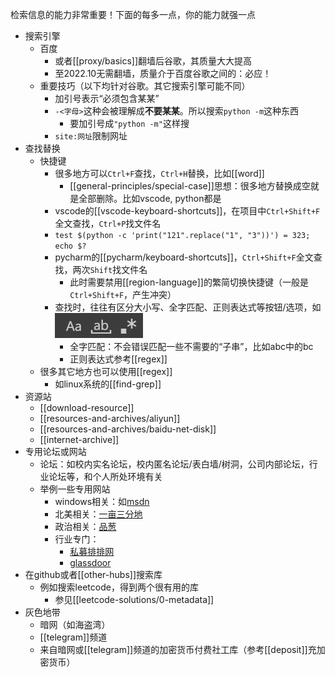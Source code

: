 检索信息的能力非常重要！下面的每多一点，你的能力就强一点
- 搜索引擎
  - 百度
    - 或者[[proxy/basics]]翻墙后谷歌，其质量大大提高
    - 至2022.10无需翻墙，质量介于百度谷歌之间的：必应！
  - 重要技巧（以下均针对谷歌。其它搜索引擎可能不同）
    - 加引号表示“必须包含某某”
    - `-<字母>`这种会被理解成**不要某某**。所以搜索`python -m`这种东西
      - 要加引号成`"python -m"`这样搜
    - `site:网址`限制网址
- 查找替换
  - 快捷键
    - 很多地方可以`Ctrl+F`查找，`Ctrl+H`替换，比如[[word]]
      - [[general-principles/special-case]]思想：很多地方替换成空就是全部删除。比如vscode, python都是
    - vscode的[[vscode-keyboard-shortcuts]]，在项目中`Ctrl+Shift+F`全文查找，`Ctrl+P`找文件名
    - `test $(python -c 'print("121".replace("1", "3"))') = 323; echo $?`
    - pycharm的[[pycharm/keyboard-shortcuts]]，`Ctrl+Shift+F`全文查找，两次`Shift`找文件名
      - 此时需要禁用[[region-language]]的繁简切换快捷键（一般是`Ctrl+Shift+F`，产生冲突）
    - 查找时，往往有区分大小写、全字匹配、正则表达式等按钮/选项，如 ![](vscode-options.png)
      - 全字匹配：不会错误匹配一些不需要的“子串”，比如abc中的bc
      - 正则表达式参考[[regex]]
  - 很多其它地方也可以使用[[regex]]
    - 如linux系统的[[find-grep]]
- 资源站
  - [[download-resource]]
  - [[resources-and-archives/aliyun]]
  - [[resources-and-archives/baidu-net-disk]]
  - [[internet-archive]]
- 专用论坛或网站
  - 论坛：如校内实名论坛，校内匿名论坛/表白墙/树洞，公司内部论坛，行业论坛等，和个人所处环境有关
  - 举例一些专用网站
    - windows相关：如[msdn](https://msdn.itellyou.cn/)
    - 北美相关：[一亩三分地](https://www.1point3acres.com/)
    - 政治相关：[品葱](https://pincong.rocks/)
    - 行业专门：
      - [私募排排网](https://www.simuwang.com/)
      - [glassdoor](https://www.glassdoor.com/member/home/index.htm)
- 在github或者[[other-hubs]]搜索库
  - 例如搜索leetcode，得到两个很有用的库
    - 参见[[leetcode-solutions/0-metadata]]
- 灰色地带
  - 暗网（如海盗湾）
  - [[telegram]]频道
  - 来自暗网或[[telegram]]频道的加密货币付费社工库（参考[[deposit]]充加密货币）